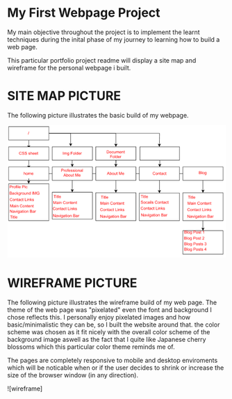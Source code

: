 # My First Webpage Project

My main objective throughout the project is to implement the learnt techniques during the inital phase of my journey to learning how to build a web page.

This particular portfolio project readme will display a site map and wireframe for the personal webpage i built. 

# SITE MAP PICTURE

The following picture illustrates the basic build of my webpage.

![sitemap](Images/Sitemap.PNG)

# WIREFRAME PICTURE

The following picture illustrates the wireframe build of my web page.
The theme of the web page was "pixelated" even the font and background I chose reflects this. I personally enjoy pixelated images and how basic/minimalistic they can be, so I built the website around that.
the color scheme was chosen as it fit nicely with the overall color scheme of the background image aswell as the fact that I quite like Japanese cherry blossoms which this particular color theme reminds me of.

The pages are completely responsive to mobile and desktop enviroments which will be noticable when or if the user decides to shrink or increase the size of the browser window (in any direction).

![wireframe]